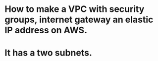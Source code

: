 # How to make a VPC with security groups, internet gateway an elastic IP address on AWS.
# It has a two subnets.
